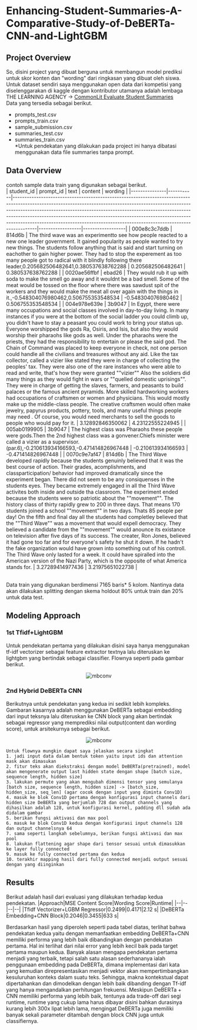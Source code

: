 # Enhancing-Student-Summaries-A-Comparative-Study-of-DeBERTa-CNN-and-LightGBM

## Project Overview
So, disini project yang dibuat berguna untuk membangun model prediksi untuk skor konten dan "wording" dari ringkasan yang dibuat oleh siswa. Untuk dataset sendiri saya menggunakan open data dari kompetisi yang diselenggarakan di kaggle dengan kontributor utamanya adalah lembaga THE LEARNING AGENCY ->  [CommonLit Evaluate Student Summaries](https://www.kaggle.com/c/commonlit-evaluate-student-summaries)
 <br>
Data yang tersedia sebagai berikut.
- prompts_test.csv
- prompts_train.csv
- sample_submission.csv
- summaries_test.csv
- summaries_train.csv <br>
*Untuk pendekatan yang dilakukan pada project ini hanya dibatasi menggunakan data file summaries tanpa prompt.
## Data Overview
contoh sample data train yang digunakan sebagai berikut. <br>
| student_id    | prompt_id | text                                                                                                                                                                                                                                                                                                                                                                                                           | content          | wording          |
|---------------|-----------|----------------------------------------------------------------------------------------------------------------------------------------------------------------------------------------------------------------------------------------------------------------------------------------------------------------------------------------------------------------------------------------------------------------|------------------|------------------|
| 000e8c3c7ddb | 814d6b    | The third wave was an experimentto see how people reacted to a new one leader government. It gained popularity as people wanted to try new things. The students follow anything that is said and start turning on eachother to gain higher power. They had to stop the experement as too many people got to radical with it blindly following there leader,0.205682506482641,0.380537638762288 | 0.205682506482641 | 0.380537638762288 |
| 0020ae56ffbf | ebad26    | They would rub it up with soda to make the smell go away and it wouldnt be a bad smell. Some of the meat would be tossed on the floor where there was sawdust spit of the workers and they would make the meat all over again with the things in it.,-0.548304076980462,0.506755353548534                                                                                                               | -0.548304076980462 | 0.506755353548534 |
| 004e978e639e | 3b9047    | In Egypt, there were many occupations and social classes involved in day-to-day living. In many instances if you were at the bottom of the social ladder you could climb up, you didn't have to stay a peasant you could work to bring your status up. Everyone worshipped the gods Ra, Osiris, and Isis, but also they would worship their pharaohs like gods as well. Under the pharaohs were the priests, they had the responsibility to entertain or please the said god. The Chain of Command was placed to keep everyone in check, not one person could handle all the civilians and treasures without any aid. Like the tax collector, called a vizier like stated they were in charge of collecting the peoples' tax. They were also one of the rare instances who were able to read and write, that's how they were granted ""vizier"" Also the soldiers did many things as they would fight in wars or ""quelled domestic uprisings"". They were in charge of getting the slaves, farmers, and peasants to build palaces or the famous ancient pyramids. More skilled hardworking workers had occupations of craftsmen or women and physicians. This would mostly make up the middle-class people. The creative craftsmen would often make jewelry, papyrus products, pottery, tools, and many useful things people may need . Of course, you would need merchants to sell the goods to people who would pay for it. | 3.12892846350062 | 4.23122555224945 |
| 005ab0199905 | 3b9047    | The highest class was Pharaohs these people were gods.Then the 2nd highest class was a gonvener.Chiefs minister were called a vizier as a supervisor. (par.6),-0.210613934166593,-0.471414826967448                                                                                                                                                                                                              | -0.210613934166593 | -0.471414826967448 |
| 0070c9e7af47 | 814d6b    | The Third Wave developed  rapidly because the students genuinly believed that it was the best course of action. Their grades, acomplishments, and classparticipation/ behavior had improved dramatically since the experiment began. There did not seem to be any consiquenses in the students eyes. They became extremely engaged in all the Third Wave activites both inside and outside tha classroom. The experiment ended because the students were so patriotic about the ""movement"". The history class of thirty rapidly grew to 200 in three days.  That means 170 students joined a school ""movement"" in two days. Thats 85 people per day! On the fifth and final day all the students had completley believed that the ""Third Wave"" was a movement that would expell democracy. They believed a candidate from the ""movement"" would anounce its existance on television after five days of its success. The creater, Ron Jones, believed it had gone too far and for everyone's safety he shut it down.  If he hadn't the fake organization would have grown into something out of his controll. The Third Wave only lasted for a week. It could have spiralled into the American version of the Nazi Party, which is the opposite of what America stands for. | 3.27289414977436 | 3.21975651022738 |

<br> Data train yang digunakan berdimensi 7165 baris* 5 kolom. Nantinya data akan dilakukan splitting dengan skema holdout 80% untuk train dan 20% untuk data test.
## Modeling Approach
### 1st Tfidf+LightGBM
Untuk pendekatan pertama yang dilakukan disini saya hanya menggunakan tf-idf vectorizer sebagai feature extractor textnya lalu diteruskan ke lightgbm yang bertindak sebagai classifier. Flownya seperti pada gambar berikut. <br>
<p align="center">
  <img src="https://drive.google.com/uc?export=view&id=1loEhBfGYHnXkwelQEmNBrGCuonyVH8YI" alt="mbconv">
</p> 

### 2nd Hybrid DeBERTa CNN  
Berikutnya untuk pendekatan yang kedua ini sedikit lebih kompleks. Gambaran kasarnya adalah menggunakan DeBERTa sebagai embedding dari input teksnya lalu diteruskan ke CNN block yang akan bertindak sebagai regressor yang memprediksi nilai output(content dan wording score), untuk arsitekurnya sebagai berikut.
<p align="center">
  <img src="https://drive.google.com/uc?export=view&id=1UK8jEzj98vluCKEdNuJ7KMyRn3YWBPxa" alt="mbconv">
</p>

```
Untuk flownya mungkin dapat saya jelaskan secara singkat 
1. jadi input data dalam bentuk token yaitu input ids dan attention mask akan dimasukan
2. fitur teks akan diekstraksi dengan model DeBERTa(pretrained), model akan mengenerate output last hidden state dengan shape [batch size, sequence length, hidden size]
3. lakukan permute yang akan mengubah dimensi tensor yang semulanya [batch size, sequence length, hidden size] -> [batch_size, hidden_size, seq_len] (agar cocok dengan input yang diminta Conv1D)
4. masuk ke blok Conv1D pertama dengan konfigurasi input channels dari hidden size DeBERTa yang berjumlah 728 dan output channels yang dihasilkan adalah 128, untuk konfigurasi kernel, padding dll sudah ada didalam gambar
5. berikan fungsi aktivasi dan max pool
6. masuk ke blok Conv1D kedua dengan konfigurasi input channels 128 dan output channelsnya 64
7. sama seperti langkah sebelumnya, berikan fungsi aktivasi dan max pool
8. lakukan flattening agar shape dari tensor sesuai untuk dimasukkan ke layer fully connected
9. masuk ke fully connected pertama dan kedua
10. terakhir mapping hasil dari fully connected menjadi output sesuai dengan yang diinginkan
```

## Results
Berikut adalah hasil dari evaluasi yang dilakukan terhadap kedua pendekatan. 
|Approach|MSE Content Score|Wording Score|Runtime|
|--|--|--|--|
|Tfidf Vectorizer+LGBM Regressor|0.2499|0.4171|2.12 s|
|DeBERTa Embedding+CNN Block|0.2046|0.3455|633 s|

Berdasarkan hasil yang diperoleh seperti pada tabel diatas, terlihat bahwa pendekatan kedua yaitu dengan memanfaatkan embedding DeBERTa+CNN memiliki performa yang lebih baik dibandingkan dengan pendekatan pertama. Hal ini terlihat dari nilai error yang lebih kecil baik pada target pertama maupun kedua. Banyak alasan mengapa pendekatan pertama menjadi yang terbaik, tetapi salah satu alasan sederhananya ialah penggunaan embedding pada DeBERTa, dimana implementasi dari kata yang kemudian direpresentasikan menjadi vektor akan mempertimbangkan kesuluruhan konteks dalam suatu teks. Sehingga, makna kontekstual dapat dipertahankan dan dimodelkan dengan lebih baik dibanding dengan Tf-idf yang hanya mengandalkan perhitungan frekuensi. Meskipun DeBERTa + CNN memiliki performa yang lebih baik, tentunya ada trade-off dari segi runtime, runtime yang cukup lama harus dibayar disini bahkan durasinya kurang lebih 300x lipat lebih lama, mengingat DeBERTa juga memiliki banyak sekali parameter ditambah dengan block CNN juga untuk classifiernya. 




